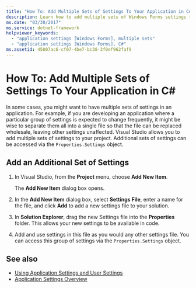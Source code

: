 ```yaml
---
title: "How To: Add Multiple Sets of Settings To Your Application in C#"
description: Learn how to add multiple sets of Windows Forms settings to your application in C# by using Visual Studio.
ms.date: "03/30/2017"
ms.service: dotnet-framework
helpviewer_keywords:
  - "application settings [Windows Forms], multiple sets"
  - "application settings [Windows Forms], C#"
ms.assetid: 45007ac6-cf07-4be7-bc38-3f0ef962faf9
---
```

# How To: Add Multiple Sets of Settings To Your Application in C\#

In some cases, you might want to have multiple sets of settings in an application. For example, if you are developing an application where a particular group of settings is expected to change frequently, it might be wise to separate them all into a single file so that the file can be replaced wholesale, leaving other settings unaffected. Visual Studio allows you to add multiple sets of settings to your project. Additional sets of settings can be accessed via the `Properties.Settings` object.

## Add an Additional Set of Settings

1. In Visual Studio, from the **Project** menu, choose **Add New Item**.

   The **Add New Item** dialog box opens.

2. In the **Add New Item** dialog box, select **Settings File**, enter a name for the file, and click **Add** to add a new settings file to your solution.

3. In **Solution Explorer**, drag the new Settings file into the **Properties** folder. This allows your new settings to be available in code.

4. Add and use settings in this file as you would any other settings file. You can access this group of settings via the `Properties.Settings` object.

## See also

- [Using Application Settings and User Settings](using-application-settings-and-user-settings.md)
- [Application Settings Overview](application-settings-overview.md)
